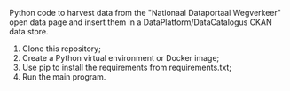 Python code to harvest data from the "Nationaal Dataportaal Wegverkeer" open data page and insert them in a DataPlatform/DataCatalogus CKAN data store. 

1. Clone this repository;
2. Create a Python virtual environment or Docker image;
3. Use pip to install the requirements from requirements.txt;
4. Run the main program.
